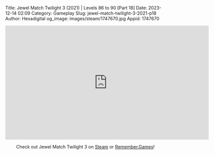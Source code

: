 Title: Jewel Match Twilight 3 (2021) | Levels 86 to 90 [Part 18]
Date: 2023-12-14 02:09
Category: Gameplay
Slug: jewel-match-twilight-3-2021-p18
Author: Hexadigital
og_image: images/steam/1747670.jpg
Appid: 1747670

<center><iframe src="https://www.youtube.com/embed/xsV9bBB5f38?feature=oembed" allow="accelerometer; autoplay; encrypted-media; gyroscope; picture-in-picture" width="640" height="360" frameborder="0"></iframe>

Check out Jewel Match Twilight 3 on [Steam](https://store.steampowered.com/app/1747670/?curator_clanid=34633900) or [Remember.Games](https://remember.games/game/8084/jewel-match-twilight-3/)!</center>